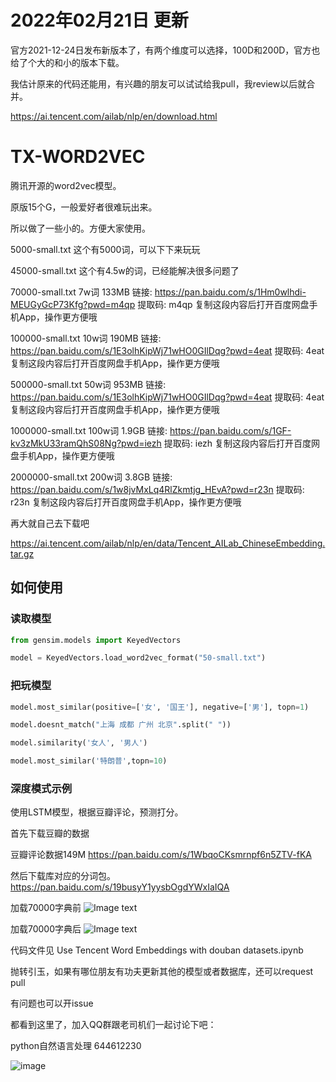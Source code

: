 # 2022年02月21日 更新

官方2021-12-24日发布新版本了，有两个维度可以选择，100D和200D，官方也给了个大的和小的版本下载。

我估计原来的代码还能用，有兴趣的朋友可以试试给我pull，我review以后就合并。

https://ai.tencent.com/ailab/nlp/en/download.html



# TX-WORD2VEC

腾讯开源的word2vec模型。

原版15个G，一般爱好者很难玩出来。

所以做了一些小的。方便大家使用。


5000-small.txt 这个有5000词，可以下下来玩玩

45000-small.txt 这个有4.5w的词，已经能解决很多问题了

70000-small.txt 7w词  133MB
链接: https://pan.baidu.com/s/1Hm0wlhdi-MEUGyGcP73Kfg?pwd=m4qp 提取码: m4qp 复制这段内容后打开百度网盘手机App，操作更方便哦

100000-small.txt 10w词 190MB
链接: https://pan.baidu.com/s/1E3olhKipWj71wHO0GIlDqg?pwd=4eat 提取码: 4eat 复制这段内容后打开百度网盘手机App，操作更方便哦

500000-small.txt 50w词 953MB
链接: https://pan.baidu.com/s/1E3olhKipWj71wHO0GIlDqg?pwd=4eat 提取码: 4eat 复制这段内容后打开百度网盘手机App，操作更方便哦

1000000-small.txt 100w词 1.9GB
链接: https://pan.baidu.com/s/1GF-kv3zMkU33ramQhS08Ng?pwd=iezh 提取码: iezh 复制这段内容后打开百度网盘手机App，操作更方便哦

2000000-small.txt 200w词 3.8GB
链接: https://pan.baidu.com/s/1w8jvMxLq4RlZkmtjg_HEvA?pwd=r23n 提取码: r23n 复制这段内容后打开百度网盘手机App，操作更方便哦

再大就自己去下载吧

https://ai.tencent.com/ailab/nlp/en/data/Tencent_AILab_ChineseEmbedding.tar.gz

## 如何使用

### 读取模型

```python
from gensim.models import KeyedVectors

model = KeyedVectors.load_word2vec_format("50-small.txt")
```
### 把玩模型

```python
model.most_similar(positive=['女', '国王'], negative=['男'], topn=1)

model.doesnt_match("上海 成都 广州 北京".split(" "))

model.similarity('女人', '男人')

model.most_similar('特朗普',topn=10)

```

### 深度模式示例

使用LSTM模型，根据豆瓣评论，预测打分。

首先下载豆瓣的数据

豆瓣评论数据149M
https://pan.baidu.com/s/1WbqoCKsmrnpf6n5ZTV-fKA

然后下载库对应的分词包。
https://pan.baidu.com/s/19busyY1yysbOgdYWxIaIQA

加载70000字典前
![Image text](https://github.com/cliuxinxin/TX-WORD2VEC-SMALL/blob/master/pics/WX20181025-142826%402x.png)

加载70000字典后
![Image text](https://github.com/cliuxinxin/TX-WORD2VEC-SMALL/blob/master/pics/WX20181025-142850%402x.png)


代码文件见
Use Tencent Word Embeddings with douban datasets.ipynb

抛转引玉，如果有哪位朋友有功夫更新其他的模型或者数据库，还可以request pull

有问题也可以开issue

都看到这里了，加入QQ群跟老司机们一起讨论下吧：

python自然语言处理 644612230

![image](https://user-images.githubusercontent.com/6162238/115372082-22f1c580-a1fd-11eb-984c-7ff5fcab742a.png)


